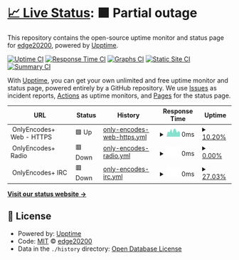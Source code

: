 # [📈 Live Status](https://edge20200.github.io/Status): <!--live status--> **🟧 Partial outage**

This repository contains the open-source uptime monitor and status page for [edge20200](https://edge20200.github.io/Status), powered by [Upptime](https://github.com/upptime/upptime).

[![Uptime CI](https://github.com/edge20200/Status/workflows/Uptime%20CI/badge.svg)](https://github.com/edge20200/Status/actions?query=workflow%3A%22Uptime+CI%22)
[![Response Time CI](https://github.com/edge20200/Status/workflows/Response%20Time%20CI/badge.svg)](https://github.com/edge20200/Status/actions?query=workflow%3A%22Response+Time+CI%22)
[![Graphs CI](https://github.com/edge20200/Status/workflows/Graphs%20CI/badge.svg)](https://github.com/edge20200/Status/actions?query=workflow%3A%22Graphs+CI%22)
[![Static Site CI](https://github.com/edge20200/Status/workflows/Static%20Site%20CI/badge.svg)](https://github.com/edge20200/Status/actions?query=workflow%3A%22Static+Site+CI%22)
[![Summary CI](https://github.com/edge20200/Status/workflows/Summary%20CI/badge.svg)](https://github.com/edge20200/Status/actions?query=workflow%3A%22Summary+CI%22)

With [Upptime](https://upptime.js.org), you can get your own unlimited and free uptime monitor and status page, powered entirely by a GitHub repository. We use [Issues](https://github.com/edge20200/Status/issues) as incident reports, [Actions](https://github.com/edge20200/Status/actions) as uptime monitors, and [Pages](https://edge20200.github.io/Status) for the status page.

<!--start: status pages-->
<!-- This summary is generated by Upptime (https://github.com/upptime/upptime) -->
<!-- Do not edit this manually, your changes will be overwritten -->
<!-- prettier-ignore -->
| URL | Status | History | Response Time | Uptime |
| --- | ------ | ------- | ------------- | ------ |
| <img alt="" src="https://icons.duckduckgo.com/ip3/null.ico" height="13"> OnlyEncodes+ Web - HTTPS | 🟩 Up | [only-encodes-web-https.yml](https://github.com/edge20200/Status/commits/HEAD/history/only-encodes-web-https.yml) | <details><summary><img alt="Response time graph" src="./graphs/only-encodes-web-https/response-time-week.png" height="20"> 0ms</summary><br><a href="https://edge20200.github.io/Status/history/only-encodes-web-https"><img alt="Response time 0" src="https://img.shields.io/endpoint?url=https%3A%2F%2Fraw.githubusercontent.com%2Fedge20200%2FStatus%2FHEAD%2Fapi%2Fonly-encodes-web-https%2Fresponse-time.json"></a><br><a href="https://edge20200.github.io/Status/history/only-encodes-web-https"><img alt="24-hour response time 0" src="https://img.shields.io/endpoint?url=https%3A%2F%2Fraw.githubusercontent.com%2Fedge20200%2FStatus%2FHEAD%2Fapi%2Fonly-encodes-web-https%2Fresponse-time-day.json"></a><br><a href="https://edge20200.github.io/Status/history/only-encodes-web-https"><img alt="7-day response time 0" src="https://img.shields.io/endpoint?url=https%3A%2F%2Fraw.githubusercontent.com%2Fedge20200%2FStatus%2FHEAD%2Fapi%2Fonly-encodes-web-https%2Fresponse-time-week.json"></a><br><a href="https://edge20200.github.io/Status/history/only-encodes-web-https"><img alt="30-day response time 0" src="https://img.shields.io/endpoint?url=https%3A%2F%2Fraw.githubusercontent.com%2Fedge20200%2FStatus%2FHEAD%2Fapi%2Fonly-encodes-web-https%2Fresponse-time-month.json"></a><br><a href="https://edge20200.github.io/Status/history/only-encodes-web-https"><img alt="1-year response time 0" src="https://img.shields.io/endpoint?url=https%3A%2F%2Fraw.githubusercontent.com%2Fedge20200%2FStatus%2FHEAD%2Fapi%2Fonly-encodes-web-https%2Fresponse-time-year.json"></a></details> | <details><summary><a href="https://edge20200.github.io/Status/history/only-encodes-web-https">10.20%</a></summary><a href="https://edge20200.github.io/Status/history/only-encodes-web-https"><img alt="All-time uptime 10.20%" src="https://img.shields.io/endpoint?url=https%3A%2F%2Fraw.githubusercontent.com%2Fedge20200%2FStatus%2FHEAD%2Fapi%2Fonly-encodes-web-https%2Fuptime.json"></a><br><a href="https://edge20200.github.io/Status/history/only-encodes-web-https"><img alt="24-hour uptime 10.20%" src="https://img.shields.io/endpoint?url=https%3A%2F%2Fraw.githubusercontent.com%2Fedge20200%2FStatus%2FHEAD%2Fapi%2Fonly-encodes-web-https%2Fuptime-day.json"></a><br><a href="https://edge20200.github.io/Status/history/only-encodes-web-https"><img alt="7-day uptime 10.20%" src="https://img.shields.io/endpoint?url=https%3A%2F%2Fraw.githubusercontent.com%2Fedge20200%2FStatus%2FHEAD%2Fapi%2Fonly-encodes-web-https%2Fuptime-week.json"></a><br><a href="https://edge20200.github.io/Status/history/only-encodes-web-https"><img alt="30-day uptime 10.20%" src="https://img.shields.io/endpoint?url=https%3A%2F%2Fraw.githubusercontent.com%2Fedge20200%2FStatus%2FHEAD%2Fapi%2Fonly-encodes-web-https%2Fuptime-month.json"></a><br><a href="https://edge20200.github.io/Status/history/only-encodes-web-https"><img alt="1-year uptime 10.20%" src="https://img.shields.io/endpoint?url=https%3A%2F%2Fraw.githubusercontent.com%2Fedge20200%2FStatus%2FHEAD%2Fapi%2Fonly-encodes-web-https%2Fuptime-year.json"></a></details>
| <img alt="" src="https://icons.duckduckgo.com/ip3/null.ico" height="13"> OnlyEncodes+ Radio | 🟥 Down | [only-encodes-radio.yml](https://github.com/edge20200/Status/commits/HEAD/history/only-encodes-radio.yml) | <details><summary><img alt="Response time graph" src="./graphs/only-encodes-radio/response-time-week.png" height="20"> 0ms</summary><br><a href="https://edge20200.github.io/Status/history/only-encodes-radio"><img alt="Response time 0" src="https://img.shields.io/endpoint?url=https%3A%2F%2Fraw.githubusercontent.com%2Fedge20200%2FStatus%2FHEAD%2Fapi%2Fonly-encodes-radio%2Fresponse-time.json"></a><br><a href="https://edge20200.github.io/Status/history/only-encodes-radio"><img alt="24-hour response time 0" src="https://img.shields.io/endpoint?url=https%3A%2F%2Fraw.githubusercontent.com%2Fedge20200%2FStatus%2FHEAD%2Fapi%2Fonly-encodes-radio%2Fresponse-time-day.json"></a><br><a href="https://edge20200.github.io/Status/history/only-encodes-radio"><img alt="7-day response time 0" src="https://img.shields.io/endpoint?url=https%3A%2F%2Fraw.githubusercontent.com%2Fedge20200%2FStatus%2FHEAD%2Fapi%2Fonly-encodes-radio%2Fresponse-time-week.json"></a><br><a href="https://edge20200.github.io/Status/history/only-encodes-radio"><img alt="30-day response time 0" src="https://img.shields.io/endpoint?url=https%3A%2F%2Fraw.githubusercontent.com%2Fedge20200%2FStatus%2FHEAD%2Fapi%2Fonly-encodes-radio%2Fresponse-time-month.json"></a><br><a href="https://edge20200.github.io/Status/history/only-encodes-radio"><img alt="1-year response time 0" src="https://img.shields.io/endpoint?url=https%3A%2F%2Fraw.githubusercontent.com%2Fedge20200%2FStatus%2FHEAD%2Fapi%2Fonly-encodes-radio%2Fresponse-time-year.json"></a></details> | <details><summary><a href="https://edge20200.github.io/Status/history/only-encodes-radio">0.00%</a></summary><a href="https://edge20200.github.io/Status/history/only-encodes-radio"><img alt="All-time uptime 0.00%" src="https://img.shields.io/endpoint?url=https%3A%2F%2Fraw.githubusercontent.com%2Fedge20200%2FStatus%2FHEAD%2Fapi%2Fonly-encodes-radio%2Fuptime.json"></a><br><a href="https://edge20200.github.io/Status/history/only-encodes-radio"><img alt="24-hour uptime 0.00%" src="https://img.shields.io/endpoint?url=https%3A%2F%2Fraw.githubusercontent.com%2Fedge20200%2FStatus%2FHEAD%2Fapi%2Fonly-encodes-radio%2Fuptime-day.json"></a><br><a href="https://edge20200.github.io/Status/history/only-encodes-radio"><img alt="7-day uptime 0.00%" src="https://img.shields.io/endpoint?url=https%3A%2F%2Fraw.githubusercontent.com%2Fedge20200%2FStatus%2FHEAD%2Fapi%2Fonly-encodes-radio%2Fuptime-week.json"></a><br><a href="https://edge20200.github.io/Status/history/only-encodes-radio"><img alt="30-day uptime 0.00%" src="https://img.shields.io/endpoint?url=https%3A%2F%2Fraw.githubusercontent.com%2Fedge20200%2FStatus%2FHEAD%2Fapi%2Fonly-encodes-radio%2Fuptime-month.json"></a><br><a href="https://edge20200.github.io/Status/history/only-encodes-radio"><img alt="1-year uptime 0.00%" src="https://img.shields.io/endpoint?url=https%3A%2F%2Fraw.githubusercontent.com%2Fedge20200%2FStatus%2FHEAD%2Fapi%2Fonly-encodes-radio%2Fuptime-year.json"></a></details>
| <img alt="" src="https://icons.duckduckgo.com/ip3/null.ico" height="13"> OnlyEncodes+ IRC | 🟥 Down | [only-encodes-irc.yml](https://github.com/edge20200/Status/commits/HEAD/history/only-encodes-irc.yml) | <details><summary><img alt="Response time graph" src="./graphs/only-encodes-irc/response-time-week.png" height="20"> 0ms</summary><br><a href="https://edge20200.github.io/Status/history/only-encodes-irc"><img alt="Response time 0" src="https://img.shields.io/endpoint?url=https%3A%2F%2Fraw.githubusercontent.com%2Fedge20200%2FStatus%2FHEAD%2Fapi%2Fonly-encodes-irc%2Fresponse-time.json"></a><br><a href="https://edge20200.github.io/Status/history/only-encodes-irc"><img alt="24-hour response time 0" src="https://img.shields.io/endpoint?url=https%3A%2F%2Fraw.githubusercontent.com%2Fedge20200%2FStatus%2FHEAD%2Fapi%2Fonly-encodes-irc%2Fresponse-time-day.json"></a><br><a href="https://edge20200.github.io/Status/history/only-encodes-irc"><img alt="7-day response time 0" src="https://img.shields.io/endpoint?url=https%3A%2F%2Fraw.githubusercontent.com%2Fedge20200%2FStatus%2FHEAD%2Fapi%2Fonly-encodes-irc%2Fresponse-time-week.json"></a><br><a href="https://edge20200.github.io/Status/history/only-encodes-irc"><img alt="30-day response time 0" src="https://img.shields.io/endpoint?url=https%3A%2F%2Fraw.githubusercontent.com%2Fedge20200%2FStatus%2FHEAD%2Fapi%2Fonly-encodes-irc%2Fresponse-time-month.json"></a><br><a href="https://edge20200.github.io/Status/history/only-encodes-irc"><img alt="1-year response time 0" src="https://img.shields.io/endpoint?url=https%3A%2F%2Fraw.githubusercontent.com%2Fedge20200%2FStatus%2FHEAD%2Fapi%2Fonly-encodes-irc%2Fresponse-time-year.json"></a></details> | <details><summary><a href="https://edge20200.github.io/Status/history/only-encodes-irc">27.03%</a></summary><a href="https://edge20200.github.io/Status/history/only-encodes-irc"><img alt="All-time uptime 27.03%" src="https://img.shields.io/endpoint?url=https%3A%2F%2Fraw.githubusercontent.com%2Fedge20200%2FStatus%2FHEAD%2Fapi%2Fonly-encodes-irc%2Fuptime.json"></a><br><a href="https://edge20200.github.io/Status/history/only-encodes-irc"><img alt="24-hour uptime 27.03%" src="https://img.shields.io/endpoint?url=https%3A%2F%2Fraw.githubusercontent.com%2Fedge20200%2FStatus%2FHEAD%2Fapi%2Fonly-encodes-irc%2Fuptime-day.json"></a><br><a href="https://edge20200.github.io/Status/history/only-encodes-irc"><img alt="7-day uptime 27.03%" src="https://img.shields.io/endpoint?url=https%3A%2F%2Fraw.githubusercontent.com%2Fedge20200%2FStatus%2FHEAD%2Fapi%2Fonly-encodes-irc%2Fuptime-week.json"></a><br><a href="https://edge20200.github.io/Status/history/only-encodes-irc"><img alt="30-day uptime 27.03%" src="https://img.shields.io/endpoint?url=https%3A%2F%2Fraw.githubusercontent.com%2Fedge20200%2FStatus%2FHEAD%2Fapi%2Fonly-encodes-irc%2Fuptime-month.json"></a><br><a href="https://edge20200.github.io/Status/history/only-encodes-irc"><img alt="1-year uptime 27.03%" src="https://img.shields.io/endpoint?url=https%3A%2F%2Fraw.githubusercontent.com%2Fedge20200%2FStatus%2FHEAD%2Fapi%2Fonly-encodes-irc%2Fuptime-year.json"></a></details>

<!--end: status pages-->

[**Visit our status website →**](https://edge20200.github.io/Status)

## 📄 License

- Powered by: [Upptime](https://github.com/upptime/upptime)
- Code: [MIT](./LICENSE) © [edge20200](https://edge20200.github.io/Status)
- Data in the `./history` directory: [Open Database License](https://opendatacommons.org/licenses/odbl/1-0/)
